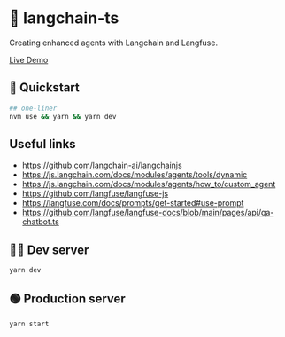 # 🐳 langchain-ts

Creating enhanced agents with Langchain and Langfuse.

[Live Demo](https://langchain-ts.onrender.com/)

## 🏁 Quickstart

```bash
## one-liner
nvm use && yarn && yarn dev
```

## Useful links

- https://github.com/langchain-ai/langchainjs
- https://js.langchain.com/docs/modules/agents/tools/dynamic
- https://js.langchain.com/docs/modules/agents/how_to/custom_agent
- https://github.com/langfuse/langfuse-js
- https://langfuse.com/docs/prompts/get-started#use-prompt
- https://github.com/langfuse/langfuse-docs/blob/main/pages/api/qa-chatbot.ts

## &#129497;&#8205;&#9794;&#65039; Dev server

```bash
yarn dev
```

## 🟢 Production server

```bash
yarn start
```
